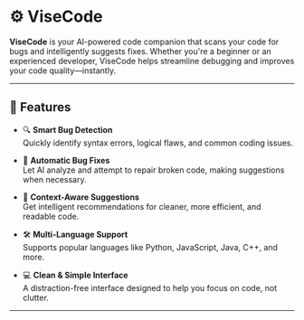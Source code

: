# ⚙️ ViseCode

**ViseCode** is your AI-powered code companion that scans your code for bugs and intelligently suggests fixes. Whether you're a beginner or an experienced developer, ViseCode helps streamline debugging and improves your code quality—instantly.

---

## 🚀 Features

- 🔍 **Smart Bug Detection**  
  Quickly identify syntax errors, logical flaws, and common coding issues.

- 🤖 **Automatic Bug Fixes**  
  Let AI analyze and attempt to repair broken code, making suggestions when necessary.

- 🧠 **Context-Aware Suggestions**  
  Get intelligent recommendations for cleaner, more efficient, and readable code.

- 🛠️ **Multi-Language Support**  
  Supports popular languages like Python, JavaScript, Java, C++, and more.

- 💻 **Clean & Simple Interface**  
  A distraction-free interface designed to help you focus on code, not clutter.

---